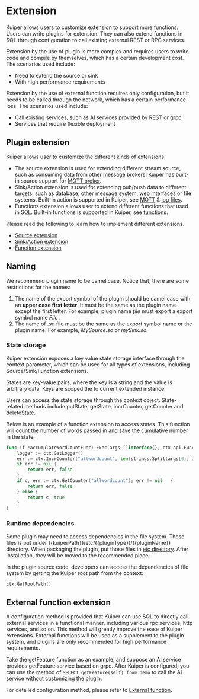 # Extension

Kuiper allows users to customize extension to support more functions. Users can write plugins for extension. They can also extend functions in SQL through configuration to call existing external REST or RPC services.

Extension by the use of plugin is more complex and requires users to write code and compile by themselves, which has a certain development cost. The scenarios used include:

- Need to extend the source or sink
- With high performance requirements

Extension by the use of external function requires only configuration, but it needs to be called through the network, which has a certain performance loss. The scenarios used include:

- Call existing services, such as AI services provided by REST or grpc
- Services that require flexible deployment

## Plugin extension

Kuiper allows user to customize the different kinds of extensions.  

- The source extension is used for extending different stream source, such as consuming data from other message brokers. Kuiper has built-in source support for [MQTT broker](../rules/sources/mqtt.md).
- Sink/Action extension is used for extending pub/push data to different targets, such as database, other message system, web interfaces or file systems. Built-in action is supported in Kuiper, see [MQTT](../rules/sinks/mqtt.md) & [log files](../rules/sinks/logs.md).
- Functions extension allows user to extend different functions that used in SQL. Built-in functions is supported in Kuiper, see [functions](../sqls/built-in_functions.md).

Please read the following to learn how to implement different extensions.

- [Source extension](./source.md)
- [Sink/Action extension](./sink.md)
- [Function extension](./function.md)

## Naming

We recommend plugin name to be camel case. Notice that, there are some restrictions for the names:

1. The name of the export symbol of the plugin should be camel case with an **upper case first letter**. It must be the same as the plugin name except the first letter. For example, plugin name _file_ must export a export symbol name _File_ .
2. The name of _.so_ file must be the same as the export symbol name or the plugin name. For example, _MySource.so_ or _mySink.so_.

### State storage

Kuiper extension exposes a key value state storage interface through the context parameter, which can be used for all types of extensions, including Source/Sink/Function extensions.

States are key-value pairs, where the key is a string and the value is arbitrary data. Keys are scoped the to current extended instance.

Users can access the state storage through the context object. State-related methods include putState, getState, incrCounter, getCounter and deleteState.

Below is an example of a function extension to access states. This function will count the number of words passed in and save the cumulative number in the state.

```go
func (f *accumulateWordCountFunc) Exec(args []interface{}, ctx api.FunctionContext) (interface{}, bool) {
    logger := ctx.GetLogger()    
	err := ctx.IncrCounter("allwordcount", len(strings.Split(args[0], args[1])))
	if err != nil {
		return err, false
	}
	if c, err := ctx.GetCounter("allwordcount"); err != nil   {
		return err, false
	} else {
		return c, true
	}
}
```

### Runtime dependencies

Some plugin may need to access dependencies in the file system. Those files is put under {{kuiperPath}}/etc/{{pluginType}}/{{pluginName}} directory. When packaging the plugin, put those files in [etc directory](../restapi/plugins.md#plugin-file-format). After installation, they will be moved to the recommended place.

In the plugin source code, developers can access the dependencies of file system by getting the Kuiper root path from the context:

```go
ctx.GetRootPath()
```

## External function extension

A configuration method is provided that Kuiper can use SQL to directly call external services in a functional manner, including various rpc services, http services, and so on. This method will greatly improve the ease of Kuiper extensions. External functions will be used as a supplement to the plugin system, and plugins are only recommended for high performance requirements.

Take the getFeature function as an example, and suppose an AI service provides getFeature service based on grpc. After Kuiper is configured, you can use the method of `SELECT getFeature(self) from demo` to call the AI service without customizing the plugin.

For detailed configuration method, please refer to [External function](external_func.md).

